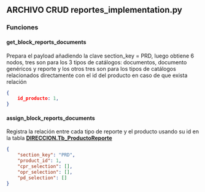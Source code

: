 ## ARCHIVO CRUD reportes_implementation.py

### Funciones
#### get_block_reports_documents

Prepara el payload añadiendo la clave section_key = PRD, luego obtiene 6 nodos, tres son para los 3 tipos de catálogos: documentos, documento genéricos y reporte y los otros tres son para los tipos de catálogos relacionados directamente con el id del producto en caso de que exista relación

``` json title="Payload de entrada"
{
    id_producto: 1,
}
```
#### assign_block_reports_documents

Registra la relación entre cada tipo de reporte y el producto usando su id en la tabla <a href="../../../../../sistema/direccion/direccion/#generalproducto"> 
    <strong>DIRECCION.Tb_ProductoReporte</strong>
  </a>
``` json title="Payload de entrada"
{
    "section_key": "PRD",
    "product_id": 1,
    "cpr_selection": [],
    "opr_selection": [],
    "pd_selection": []
}
```